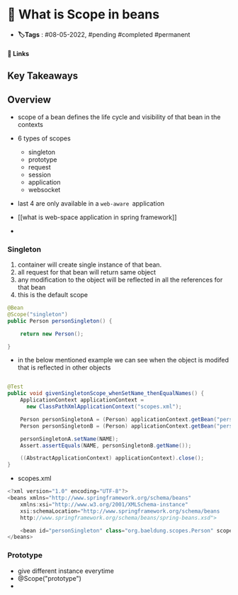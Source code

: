 # 📑 What is Scope in beans

- **🏷️Tags** : #08-05-2022,  #pending #completed #permanent

#### 🔗 Links


## Key Takeaways

## Overview
- scope of a bean defines the life cycle and visibility of that bean in the contexts 
- 6 types of scopes
	- singleton
	- prototype
	- request
	- session
	- application
	- websocket

- last 4 are only available in a `web-aware `application
- [[what is web-space application in spring framework]]
- 


### Singleton
1. container will create single instance of that bean.
2. all request for that bean will return same object
3. any modification to the object will be reflected in all the references for that bean
4. this is the default scope

```java
@Bean
@Scope("singleton")
public Person personSingleton() { 

	return new Person();

}

```

- in the below mentioned example we can see when the object is modifed that is reflected in other objects

```java

@Test
public void givenSingletonScope_whenSetName_thenEqualNames() {
    ApplicationContext applicationContext = 
      new ClassPathXmlApplicationContext("scopes.xml");

    Person personSingletonA = (Person) applicationContext.getBean("personSingleton");
    Person personSingletonB = (Person) applicationContext.getBean("personSingleton");

    personSingletonA.setName(NAME);
    Assert.assertEquals(NAME, personSingletonB.getName());

    ((AbstractApplicationContext) applicationContext).close();
}


```


- scopes.xml
```java
<?xml version="1.0" encoding="UTF-8"?>
<beans xmlns="http://www.springframework.org/schema/beans"
    xmlns:xsi="http://www.w3.org/2001/XMLSchema-instance"
    xsi:schemaLocation="http://www.springframework.org/schema/beans 
    http://www.springframework.org/schema/beans/spring-beans.xsd">

    <bean id="personSingleton" class="org.baeldung.scopes.Person" scope="singleton"/>    
</beans>

```


### Prototype
- give different instance everytime
- @Scope("prototype")
- 
